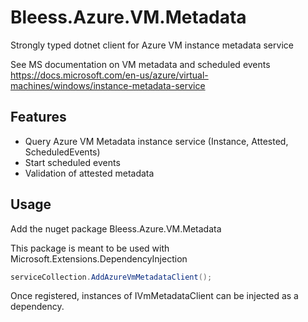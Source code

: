 # Bleess.Azure.VM.Metadata
Strongly typed dotnet client for Azure VM instance metadata service

See MS documentation on VM metadata and scheduled events
https://docs.microsoft.com/en-us/azure/virtual-machines/windows/instance-metadata-service

## Features
- Query Azure VM Metadata instance service (Instance, Attested, ScheduledEvents)
- Start scheduled events
- Validation of attested metadata

## Usage

Add the nuget package Bleess.Azure.VM.Metadata

This package is meant to be used with Microsoft.Extensions.DependencyInjection

 
 ```csharp
 serviceCollection.AddAzureVmMetadataClient();
 ```
 
 Once registered, instances of IVmMetadataClient can be injected as a dependency.  
